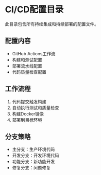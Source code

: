 # CI/CD配置目录

此目录包含所有持续集成和持续部署的配置文件。

## 配置内容

- GitHub Actions工作流
- 构建和测试配置
- 部署流水线配置
- 代码质量检查配置

## 工作流程

1. 代码提交触发构建
2. 自动执行测试和质量检查
3. 构建Docker镜像
4. 部署到目标环境

## 分支策略

- 主分支：生产环境代码
- 开发分支：开发环境代码
- 功能分支：新功能开发
- 修复分支：问题修复